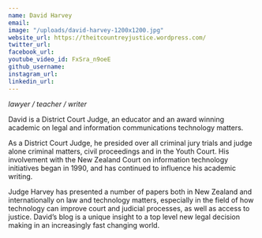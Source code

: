 ```yaml
---
name: David Harvey
email: 
image: "/uploads/david-harvey-1200x1200.jpg"
website_url: https://theitcountreyjustice.wordpress.com/
twitter_url: 
facebook_url: 
youtube_video_id: FxSra_n9oeE
github_username: 
instagram_url: 
linkedin_url: 
---
```


*lawyer / teacher / writer*

David is a District Court Judge, an educator and an award winning academic on legal and information communications technology matters.

As a District Court Judge, he presided over all criminal jury trials and judge alone criminal matters, civil proceedings and in the Youth Court. His involvement with the New Zealand Court on information technology initiatives began in 1990, and has continued to influence his academic writing.

Judge Harvey has presented a number of papers both in New Zealand and internationally on law and technology matters, especially in the field of how technology can improve court and judicial processes, as well as access to justice. David’s blog is a unique insight to a top level new legal decision making in an increasingly fast changing world.

